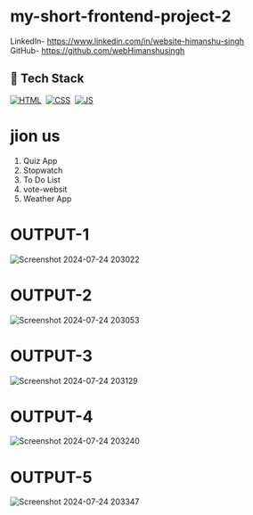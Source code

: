# my-short-frontend-project-2

LinkedIn- https://www.linkedin.com/in/website-himanshu-singh<br>
GitHub- https://github.com/webHimanshusingh<br>
## 📌 Tech Stack
[![HTML](https://img.shields.io/badge/html5%20-%23E34F26.svg?&style=for-the-badge&logo=html5&logoColor=white)](https://github.com/jigar-sable/Portfolio-Website/search?l=html)&nbsp;
[![CSS](https://img.shields.io/badge/css3%20-%231572B6.svg?&style=for-the-badge&logo=css3&logoColor=white)](https://github.com/jigar-sable/Portfolio-Website/search?l=css)&nbsp;
[![JS](https://img.shields.io/badge/javascript%20-%23323330.svg?&style=for-the-badge&logo=javascript&logoColor=%23F7DF1E)](https://github.com/jigar-sable/Portfolio-Website/search?l=javascript)
# jion us
 1. Quiz App
 2. Stopwatch
 3. To Do List
 4. vote-websit
 5. Weather App
# OUTPUT-1
![Screenshot 2024-07-24 203022](https://github.com/user-attachments/assets/b0fe8130-0728-4963-8658-ae3ebe289fe1)
# OUTPUT-2
![Screenshot 2024-07-24 203053](https://github.com/user-attachments/assets/49fad90f-0e3c-4a55-8ed1-062f1d72c3cf)
# OUTPUT-3
![Screenshot 2024-07-24 203129](https://github.com/user-attachments/assets/571abdd8-1bc4-465e-ac96-48d5648ef87b)
# OUTPUT-4
![Screenshot 2024-07-24 203240](https://github.com/user-attachments/assets/d9eb8d7e-1e0f-40e8-9b36-9de9c36b02b2)
# OUTPUT-5
![Screenshot 2024-07-24 203347](https://github.com/user-attachments/assets/263f0545-3dfa-4d8c-a937-a5550cb9cdb5)
